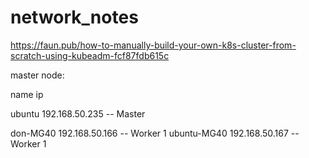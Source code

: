 # network_notes

https://faun.pub/how-to-manually-build-your-own-k8s-cluster-from-scratch-using-kubeadm-fcf87fdb615c

master node:

name       ip

ubuntu     192.168.50.235  -- Master

don-MG40      192.168.50.166  -- Worker 1
ubuntu-MG40   192.168.50.167  -- Worker 1

